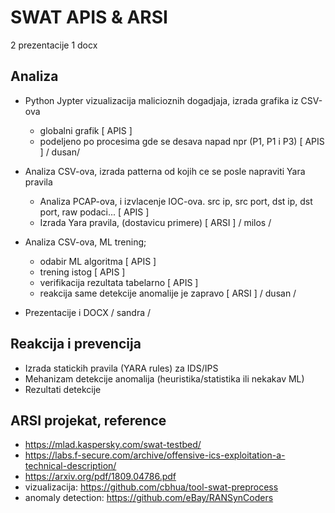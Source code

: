 # SWAT APIS & ARSI

2 prezentacije
1 docx




## Analiza
* Python Jypter vizualizacija malicioznih dogadjaja, izrada grafika iz CSV-ova
    * globalni grafik [ APIS ] 
    * podeljeno po procesima gde se desava napad npr (P1, P1 i P3) [ APIS ]
    / dusan/

* Analiza CSV-ova, izrada patterna od kojih ce se posle napraviti Yara pravila
    * Analiza PCAP-ova, i izvlacenje IOC-ova. src ip, src port, dst ip, dst port, raw podaci... [ APIS ]
    * Izrada Yara pravila, (dostavicu primere) [ ARSI ]
    / milos /
    
* Analiza CSV-ova, ML trening; 
    * odabir ML algoritma [ APIS ]
    * trening istog  [ APIS ]
    * verifikacija rezultata tabelarno [ APIS ]
    * reakcija same detekcije anomalije je zapravo [ ARSI ]
    / dusan /

 * Prezentacije i DOCX
    / sandra /

    

## Reakcija i prevencija
 * Izrada statickih pravila (YARA rules) za IDS/IPS
 * Mehanizam detekcije anomalija (heuristika/statistika ili nekakav ML)
 * Rezultati detekcije


## ARSI projekat, reference
 * https://mlad.kaspersky.com/swat-testbed/
 * https://labs.f-secure.com/archive/offensive-ics-exploitation-a-technical-description/
 * https://arxiv.org/pdf/1809.04786.pdf
 * vizualizacija: https://github.com/cbhua/tool-swat-preprocess
 * anomaly detection: https://github.com/eBay/RANSynCoders


